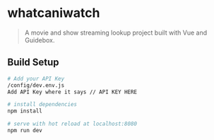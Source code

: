 # whatcaniwatch

> A movie and show streaming lookup project built with Vue and Guidebox.

## Build Setup

``` bash
# Add your API Key
/config/dev.env.js
Add API Key where it says // API KEY HERE

# install dependencies
npm install

# serve with hot reload at localhost:8080
npm run dev

```
